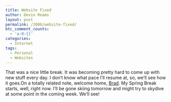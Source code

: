 ```yaml
---
title: Website Fixed
author: Devin Reams
layout: post
permalink: /2006/website-fixed/
btc_comment_counts:
  - 'a:0:{}'
categories:
  - Internet
tags:
  - Personal
  - Websites
---
```

That was a nice little break. It was becoming pretty hard to come up with new stuff every day. I don&#8217;t know what pace I&#8217;ll resume at, so, we&#8217;ll see how it goes.On a totally related note, welcome home, [Brad][1]. My Spring Break starts, well, right now. I&#8217;ll be gone skiing tomorrow and might try to skydive at some point in the coming week. We&#8217;ll see!

 [1]: http://www.bradjasper.com/archives/2006/03/22/spring-break-back-from-the-trip/